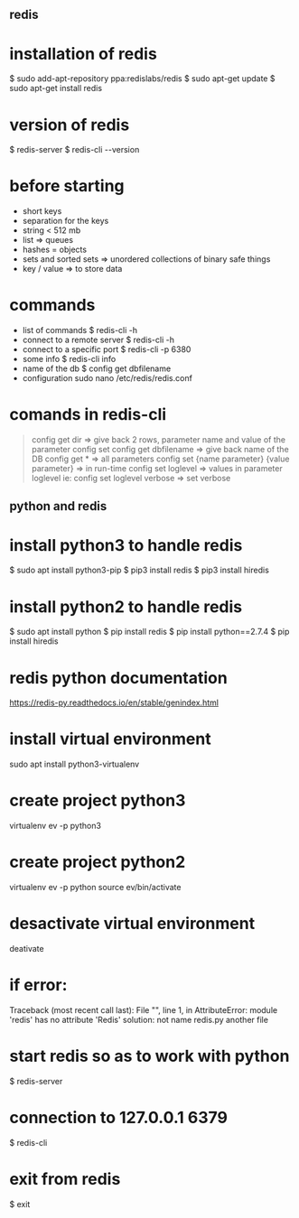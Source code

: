 ##  redis

# installation of redis
$ sudo add-apt-repository ppa:redislabs/redis
$ sudo apt-get update
$ sudo apt-get install redis

# version of redis
$ redis-server
$ redis-cli --version

# before starting
- short keys
- separation for the keys
- string < 512 mb
- list => queues
- hashes = objects
- sets and sorted sets => unordered collections of binary safe things
- key / value => to store data

# commands
- list of commands
    $ redis-cli -h 
- connect to a remote server
    $ redis-cli -h 
- connect to a specific port
    $ redis-cli -p 6380
- some info
    $ redis-cli info
- name of the db
    $ config get dbfilename
- configuration
    sudo nano /etc/redis/redis.conf

# comands in redis-cli
> config get dir  => give back 2 rows, parameter name and value of the parameter
> config set
> config get dbfilename => give back name of the DB
> config get * => all parameters
> config set {name parameter} {value parameter} => in run-time
> config set loglevel => values in parameter loglevel
ie: config set loglevel verbose => set verbose

## python and redis

# install python3 to handle redis
$ sudo apt install python3-pip
$ pip3 install redis
$ pip3 install hiredis

# install python2 to handle redis
$ sudo apt install python
$ pip install redis
$ pip install python==2.7.4
$ pip install hiredis

# redis python  documentation
https://redis-py.readthedocs.io/en/stable/genindex.html

# install virtual environment
sudo apt install python3-virtualenv

# create project python3
virtualenv ev -p python3

# create project python2
virtualenv ev -p python
source ev/bin/activate

# desactivate virtual environment
deativate

# if error:
Traceback (most recent call last):
  File "<stdin>", line 1, in <module>
AttributeError: module 'redis' has no attribute 'Redis'
solution: not name redis.py another file

# start redis so as to work with python
$ redis-server

# connection to 127.0.0.1 6379
$ redis-cli

# exit from redis
$ exit







